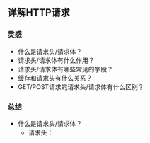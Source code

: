 ## 详解HTTP请求
### 灵感
- 什么是请求头/请求体？
- 请求头/请求体有什么作用？
- 请求头/请求体有哪些常见的字段？
- 缓存和请求头有什么关系？
- GET/POST请求的请求头/请求体有什么区别？

### 总结
- 什么是请求头/请求体？
  - 请求头：